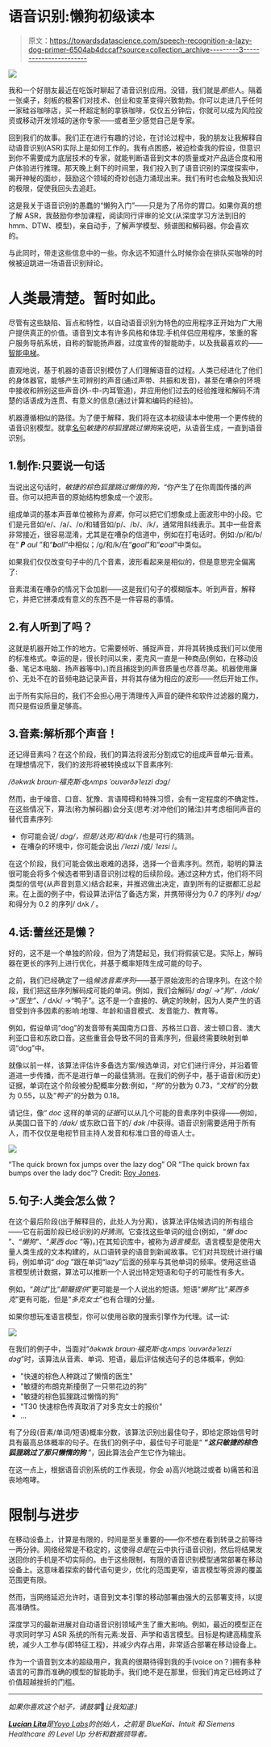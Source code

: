 # 语音识别:懒狗初级读本

> 原文：<https://towardsdatascience.com/speech-recognition-a-lazy-dog-primer-6504ab4dccaf?source=collection_archive---------3----------------------->

![](img/3f123949901eae278c401f276a0a6d4f.png)

我和一个好朋友最近在吃饭时聊起了语音识别应用。没错，我们就是*那些*人。隔着一张桌子，刻板的极客们对技术、创业和变革变得兴致勃勃。你可以走进几乎任何一家硅谷咖啡店，买一杯超定制的拿铁咖啡，仅仅五分钟后，你就可以成为风险投资或移动开发领域的迷你专家——或者至少感觉自己是专家。

回到我们的故事。我们正在进行有趣的讨论，在讨论过程中，我的朋友让我解释自动语音识别(ASR)实际上是如何工作的。我有点困惑，被迫检查我的假设，但意识到你不需要成为底层技术的专家，就能判断语音到文本的质量或对产品适合度和用户体验进行推理。那天晚上剩下的时间里，我们投入到了语音识别的深度探索中，揭开神秘的面纱，鼓励这个领域的奇妙创造力涌现出来。我们有时也会触及我知识的极限，促使我回头去追赶。

这是我关于语音识别的愚蠢的“懒狗入门”——只是为了吊你的胃口。如果你真的想了解 ASR，我鼓励你参加课程，阅读同行评审的论文(从深度学习方法到旧的 hmm、DTW、模型)，亲自动手，了解声学模型、频谱图和解码器。你会喜欢的。

与此同时，带走这些信息中的一些。你永远不知道什么时候你会在排队买咖啡的时候被迫跳进一场语音识别辩论。

# 人类最清楚。暂时如此。

尽管有这些缺陷、盲点和特性，以自动语音识别为特色的应用程序正开始为广大用户提供真正的价值。语音到文本有许多风格和体现:手机伴侣应用程序，笨重的客户服务导航系统，自称的智能扬声器，过度宣传的智能助手，以及我最喜欢的——[智能电梯](https://www.youtube.com/watch?v=JofRc_qQCAs)。

直观地说，基于机器的语音识别模仿了人们理解语音的过程。人类已经进化了他们的身体器官，能够产生可辨别的声音(通过声带、共振和发音)，甚至在嘈杂的环境中接收和辨别这些声音(外-中-内耳管道)，并应用他们过去的经验推理和解码不清楚的话语成为连贯、有意义的信息(通过计算和编码的经验)。

机器遵循相似的路径。为了便于解释，我们将在这本初级读本中使用一个更传统的语音识别模型。就拿[名句](https://en.wikipedia.org/wiki/The_quick_brown_fox_jumps_over_the_lazy_dog)*敏捷的棕狐狸跳过懒狗*来说吧，从语音生成，一直到语音识别。

## 1.制作:只要说一句话

当说出这句话时，*敏捷的棕色狐狸跳过懒惰的狗，*“你产生了在你周围传播的声音。你可以把声音的原始结构想象成一个波形。

组成单词的基本声音单位被称为*音素*，你可以把它们想象成上面波形中的小段。它们是元音如/e/、/a/、/o/和辅音如/p/、/b/、/k/，通常用斜线表示。其中一些音素非常接近，很容易混淆，尤其是在嘈杂的信道中，例如在打电话时。例如:/p/和/b/在“ ***P*** *aul* ”和“***b****all*”中相似；/g/和/k/在“***g****oal*”和“***c****oal*”中类似。

如果我们仅仅改变句子中的几个音素，波形看起来是相似的，但是意思完全偏离了:

音素混淆在嘈杂的情况下会加剧——这是我们句子的模糊版本。听到声音，解释它，并把它拼凑成有意义的东西不是一件容易的事情。

## 2.有人听到了吗？

这就是机器开始工作的地方。它需要倾听、捕捉声音，并将其转换成我们可以使用的标准格式。幸运的是，很长时间以来，麦克风一直是一种商品(例如，在移动设备、笔记本电脑、扬声器等中)。)而且捕捉到的声音质量也尽善尽美。机器使用廉价、无处不在的音频电路记录声音，并将其存储为相应的波形——然后开始工作。

出于所有实际目的，我们不会担心用于清理传入声音的硬件和软件过滤器的魔力，而只是假设质量足够高。

## 3.音素:解析那个声音！

还记得音素吗？在这个阶段，我们的算法将波形分割成它的组成声音单元:音素。在理想情况下，我们的波形将被转换成以下音素序列:

*/ðəkwɪk braʊn·福克斯·ʤʌmps ˈoʊvərðəˈleɪzi dɔg/*

然而，由于噪音、口音、犹豫、言语障碍和特殊习惯，会有一定程度的不确定性。在这些情况下，算法(称为解码器)会分支(思考:对冲他们的赌注)并考虑相同声音的替代音素序列:

*   你可能会说/ *dɔg/，但是/达克/和/dʌk* /也是可行的猜测。
*   在嘈杂的环境中，你可能会说出 */ˈleɪzi* /或/ *ˈleɪsi* /。

在这个阶段，我们可能会做出艰难的选择，选择一个音素序列。然而，聪明的算法很可能会将多个候选者带到语音识别过程的后续阶段。通过这种方式，他们将不同类型的信号(从声音到意义)结合起来，并推迟做出决定，直到所有的证据都汇总起来。在上面的例子中，假设算法评估了备选方案，并携带得分为 0.7 的序列/ *dɔg/* 和得分为 0.2 的序列/ dʌk */* 。

## 4.话:蕾丝还是懒？

好的，这不是一个单独的阶段，但为了清楚起见，我们将假装它是。实际上，解码器在更长的序列上进行优化，并基于概率矩阵生成可能的句子。

之前，我们已经确定了一组*候选音素序列*——基于原始波形的合理序列。在这个阶段，我们把这些序列解码成可能的单词。例如，我们会解码/ *dɔg/ →“狗”、/dak/ →“医生”、/* dʌk/ →“鸭子”。这不是一个直接的、确定的映射，因为人类产生的语音受到许多因素的影响:地理、年龄和语音模式、发音能力、教育等。

例如，假设单词“dog”的发音带有美国南方口音、苏格兰口音、波士顿口音、澳大利亚口音和东欧口音。这些重音会导致不同的音素序列，但最终需要映射到单词“dog”中。

就像以前一样，该算法评估许多备选方案/候选单词，对它们进行评分，并沿着管道进一步传播，而不是进行单一的最佳猜测。在我们的例子中，基于语音(和历史)证据，单词在这个阶段被分配概率分数:例如，“*狗*”的分数为 0.73，“*文档*”的分数为 0.55，以及“*鸭子*”的分数为 0.18。

请记住，像“ *doc* 这样的单词的*证据*可以从几个可能的音素序列中获得——例如，从美国口音下的 */dak/* 或东欧口音下的/ *dɔk* /中获得。语音识别需要适用于所有人，而不仅仅是电视节目主持人发音和标准口音的母语人士。

![](img/fb88c243ff7560b69d13366629b5aeda.png)

“The quick brown fox jumps over the lazy dog” OR “The quick brown fax bumps over the lady doc”? Credit: [Roy Jones](https://medium.com/u/43d50b537969?source=post_page-----6504ab4dccaf--------------------------------).

## 5.句子:人类会怎么做？

在这个最后阶段(出于解释目的，此处人为分离)，该算法评估候选词的所有组合——它在前面阶段已经识别的*好猜测*。它查找这些单词的组合(例如，“*懒 doc* ”、“*懒狗*”、“*莱西 doc* ”等)。)在其知识库中，被称为*语言模型*。语言模型是使用大量人类生成的文本构建的，从口语转录的语音到新闻故事。它们对共现统计进行编码，例如单词“ *dog* ”跟在单词“lazy”后面的频率与其他单词的频率。使用这些语言模型统计数据，算法可以推断一个人说出特定短语和句子的可能性有多大。

例如，“*跳过*”比“*颠簸提供*”更可能是一个人说出的短语。短语“*懒狗*”比“*莱西多克*”更有可能，但是“*多克女士*”也有合理的分量。

如果你想玩准语言模型，你可以使用谷歌的搜索引擎作为代理。试一试:

![](img/6a7f26f5150633aee54ecec44dd1b604.png)

在我们的例子中，当面对“*ðəkwɪk braʊn·福克斯·ʤʌmps ˈoʊvərðəˈleɪzi dɔg*”时，该算法从音素、单词、短语，最后评估候选句子的总体概率，例如:

*   "快速的棕色人种跳过了懒惰的医生"
*   "敏捷的布朗克斯撞倒了一只带花边的狗"
*   "敏捷的棕色狐狸跳过懒惰的狗"
*   "T30 快速棕色传真取消了对多克女士的报价"
*   …

有了分段(音素/单词/短语)概率分数，该算法识别出最佳句子，即给定原始信号时具有最高总体概率的句子。在我们的例子中，最佳句子可能是“ ***”这只敏捷的棕色狐狸跳过了那只懒惰的狗*** ”，因此算法会产生它作为输出。

在这一点上，根据语音识别系统的工作表现，你会 a)高兴地跳过或者 b)痛苦和沮丧地咆哮。

# 限制与进步

在移动设备上，计算是有限的，时间是至关重要的——你不想在看到转录之前等待一两分钟。网络经常是不稳定的，这使得*总是*在云中执行语音识别，然后将结果发送回你的手机是不切实际的。由于这些限制，有限的语音识别模型通常部署在移动设备上。这意味着探索的替代语句更少，优化的范围更窄，语言模型等资源的覆盖范围更有限。

然而，当网络延迟允许时，语音到文本引擎的移动部署由强大的云部署支持，以提高准确性。

深度学习的最新进展对自动语音识别领域产生了重大影响。例如，最近的模型正在寻求同时学习 ASR 系统的所有元素:发音、声学和语言模型。目标是构建高精度系统，减少人工参与(即特征工程)，并减少内存占用，非常适合部署在移动设备上。

作为一个语音到文本的超级用户，我真的很期待得到我的手(voice on？)拥有多种语言的可靠而准确的模型的智能助手。我们绝不是在那里，但我们肯定已经跨过了价值超越挫折的门槛。

_____

*如果你喜欢这个帖子，请鼓掌*👏*让我知道:)*

[***Lucian Lita***](https://www.linkedin.com/in/lucianlita)*是*[*Yoyo Labs*](https://www.yoyolabs.io)*的创始人，之前是 BlueKai、Intuit 和 Siemens Healthcare 的 Level Up 分析和数据领导者。*